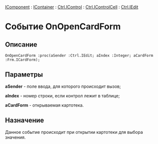 ﻿---
Link: .Ctrl.IEdit.@OnOpenCardForm
---

[IComponent](topic:Com.Custom.ComClasses.IComponent.Default) :
[IContainer](topic:Com.Custom.ComClasses.IContainer.Default) :
[Ctrl.IControl](topic:Com.Custom.ComClasses.Ctrl.IControl.Default) :
[Ctrl.IControlCell](topic:Com.Custom.ComClasses.Ctrl.IControlCell.Default) :
[Ctrl.IEdit](Default)

# Событие OnOpenCardForm

## Описание

    OnOpenCardForm :proc(aSender :Ctrl.IEdit; aIndex :Integer; aCardForm :Frm.ICardForm);

## Параметры

**aSender** - поле ввода, для которого происходит вызов;

**aIndex** -  номер строки, если контрол лежит в таблице;

**aCardForm** -  открываемая картотека.

## Назначение

Данное событие происходит при открытии картотеки для выбора значения.